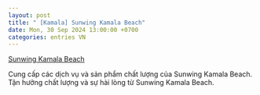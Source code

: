 ```yaml
---
layout: post
title: " [Kamala] Sunwing Kamala Beach"
date: Mon, 30 Sep 2024 13:00:00 +0700
categories: entries VN
---
```

[Sunwing Kamala Beach](https://hnue.edu.vn/Sunwing_Kamala_Beach.phtm)

Cung cấp các dịch vụ và sản phẩm chất lượng của Sunwing Kamala Beach. Tận hưởng chất lượng và sự hài lòng từ Sunwing Kamala Beach.️

